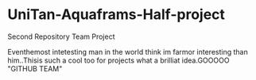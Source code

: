 # UniTan-Aquaframs-Half-project
Second Repository Team Project



Eventhemost intetesting man in the world think im farmor interesting than him..Thisis such a cool too for projects what a brilliat idea.GOOOOO "GITHUB TEAM"
